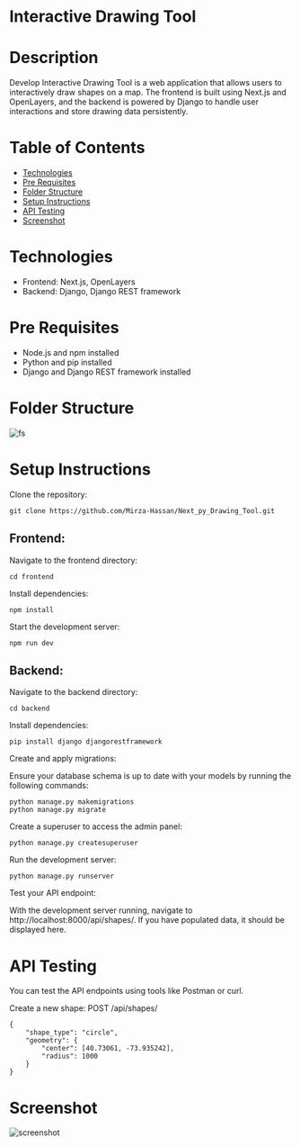 # Interactive Drawing Tool

# Description
Develop Interactive Drawing Tool is a web application that allows users to interactively draw shapes on a map. The frontend is built using Next.js and OpenLayers, and the backend is powered by Django to handle user interactions and store drawing data persistently.

# Table of Contents
- [Technologies](#Technologies)
- [Pre Requisites](#pre-requisites)
- [Folder Structure](#folder-structure)
- [Setup Instructions](#setup-instructions)
- [API Testing](#api-testing)
- [Screenshot](#screenshot)

# Technologies

- Frontend: Next.js, OpenLayers
- Backend: Django, Django REST framework

# Pre Requisites

- Node.js and npm installed
- Python and pip installed
- Django and Django REST framework installed

# Folder Structure

![fs](https://github.com/Mirza-Hassan/Next_py_Drawing_Tool/assets/17096257/cd68fe3b-9efb-4b20-a46e-4187d8574857)


# Setup Instructions

Clone the repository:
```
git clone https://github.com/Mirza-Hassan/Next_py_Drawing_Tool.git
```
## Frontend:

Navigate to the frontend directory:
```
cd frontend
```
Install dependencies:
```
npm install
```
Start the development server:
```
npm run dev
```

## Backend:

Navigate to the backend directory:
```
cd backend
```
Install dependencies:
```
pip install django djangorestframework
```
Create and apply migrations:

Ensure your database schema is up to date with your models by running the following commands:
```
python manage.py makemigrations
python manage.py migrate
```
Create a superuser to access the admin panel:
```
python manage.py createsuperuser
```
Run the development server:
```
python manage.py runserver
```
Test your API endpoint:

With the development server running, navigate to http://localhost:8000/api/shapes/. If you have populated data, it should be displayed here.

# API Testing 

You can test the API endpoints using tools like Postman or curl.

Create a new shape: POST /api/shapes/
```
{
    "shape_type": "circle",
    "geometry": {
        "center": [40.73061, -73.935242],
        "radius": 1000
    }
}
```


# Screenshot
![screenshot](https://github.com/Mirza-Hassan/Next_py_Drawing_Tool/assets/17096257/87244ee3-0dfd-4245-a40d-a7e4ca9d60a0)


